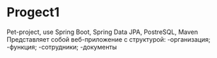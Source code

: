 # Progect1
Pet-project, use Spring Boot, Spring Data JPA, PostreSQL, Maven
Представляет собой веб-приложение с структурой:
-организация;
-функция;
-сотрудники;
-документы
